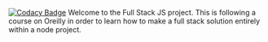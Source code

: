 [![Codacy Badge](https://api.codacy.com/project/badge/Grade/4b0b1b2d0be749f8b8d984525e076c37)](https://app.codacy.com/manual/sam-spain/full-stack-js?utm_source=github.com&utm_medium=referral&utm_content=sam-spain/full-stack-js&utm_campaign=Badge_Grade_Dashboard)
Welcome to the Full Stack JS project. This is following a course on Oreilly in order to learn how to make a full stack solution entirely within a node project.
